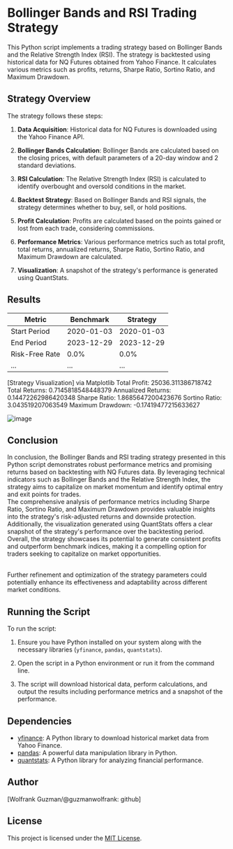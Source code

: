 # Bollinger Bands and RSI Trading Strategy

This Python script implements a trading strategy based on Bollinger Bands and the Relative Strength Index (RSI). The strategy is backtested using historical data for NQ Futures obtained from Yahoo Finance. It calculates various metrics such as profits, returns, Sharpe Ratio, Sortino Ratio, and Maximum Drawdown.

## Strategy Overview

The strategy follows these steps:

1. **Data Acquisition**: Historical data for NQ Futures is downloaded using the Yahoo Finance API.

2. **Bollinger Bands Calculation**: Bollinger Bands are calculated based on the closing prices, with default parameters of a 20-day window and 2 standard deviations.

3. **RSI Calculation**: The Relative Strength Index (RSI) is calculated to identify overbought and oversold conditions in the market.

4. **Backtest Strategy**: Based on Bollinger Bands and RSI signals, the strategy determines whether to buy, sell, or hold positions.

5. **Profit Calculation**: Profits are calculated based on the points gained or lost from each trade, considering commissions.

6. **Performance Metrics**: Various performance metrics such as total profit, total returns, annualized returns, Sharpe Ratio, Sortino Ratio, and Maximum Drawdown are calculated.

7. **Visualization**: A snapshot of the strategy's performance is generated using QuantStats.

## Results

| Metric                  | Benchmark    | Strategy    |
|-------------------------|--------------|-------------|
| Start Period            | 2020-01-03   | 2020-01-03  |
| End Period              | 2023-12-29   | 2023-12-29  |
| Risk-Free Rate          | 0.0%         | 0.0%        |
| ...                     | ...          | ...         |

[Strategy Visualization]
via Matplotlib
Total Profit: 25036.311386718742
Total Returns: 0.7145818548448379
Annualized Returns: 0.14472262986420348
Sharpe Ratio: 1.8685647200423676
Sortino Ratio: 3.043519207063549
Maximum Drawdown: -0.17419477215633627

![image](https://github.com/guzmanwolfrank/QuantTrading/assets/29739578/21c7af35-4a87-4bbf-8704-432e42d27402)


## Conclusion

In conclusion, the Bollinger Bands and RSI trading strategy presented in this Python script demonstrates robust performance metrics and promising returns based on backtesting with NQ Futures data. By leveraging technical indicators such as Bollinger Bands and the Relative Strength Index, the strategy aims to capitalize on market momentum and identify optimal entry and exit points for trades.
<br>The comprehensive analysis of performance metrics including Sharpe Ratio, Sortino Ratio, and Maximum Drawdown provides valuable insights into the strategy's risk-adjusted returns and downside protection.
<br>
 Additionally, the visualization generated using QuantStats offers a clear snapshot of the strategy's performance over the backtesting period. Overall, the strategy showcases its potential to generate consistent profits and outperform benchmark indices, making it a compelling option for traders seeking to capitalize on market opportunities. 
 
 <br>Further refinement and optimization of the strategy parameters could potentially enhance its effectiveness and adaptability across different market conditions.

## Running the Script

To run the script:

1. Ensure you have Python installed on your system along with the necessary libraries (`yfinance`, `pandas`, `quantstats`).

2. Open the script in a Python environment or run it from the command line.

3. The script will download historical data, perform calculations, and output the results including performance metrics and a snapshot of the performance.

## Dependencies

- [yfinance](https://pypi.org/project/yfinance/): A Python library to download historical market data from Yahoo Finance.
- [pandas](https://pandas.pydata.org/): A powerful data manipulation library in Python.
- [quantstats](https://github.com/ranaroussi/quantstats): A Python library for analyzing financial performance.

## Author

[Wolfrank Guzman/@guzmanwolfrank: github]

## License

This project is licensed under the [MIT License](LICENSE).
